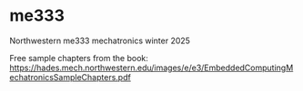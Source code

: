 # me333
Northwestern me333 mechatronics winter 2025

Free sample chapters from the book: https://hades.mech.northwestern.edu/images/e/e3/EmbeddedComputingMechatronicsSampleChapters.pdf